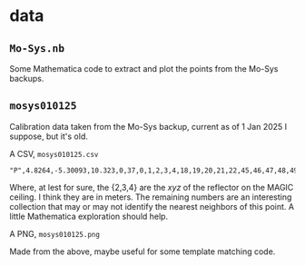 # data

## `Mo-Sys.nb`

Some Mathematica code to extract and plot the points from the Mo-Sys backups.

## `mosys010125`

Calibration data taken from the Mo-Sys backup, current as of 1 Jan 2025 I suppose, but it's old.

A CSV, `mosys010125.csv`

```
"P",4.8264,-5.30093,10.323,0,37,0,1,2,3,4,18,19,20,21,22,45,46,47,48,49,50,51,52,53,73,74,75,81,87,104,105,106,107,108,109,113,114,124,125,126,127,128,0,0,0,948.711,-1,0,0
```

Where, at lest for sure, the {2,3,4} are the $xyz$ of the reflector on the MAGIC ceiling. I think they are in meters. The remaining numbers are an interesting collection that may or may not identify the nearest neighbors of this point. A little Mathematica exploration should help.

A PNG, `mosys010125.png`

Made from the above, maybe useful for some template matching code.
